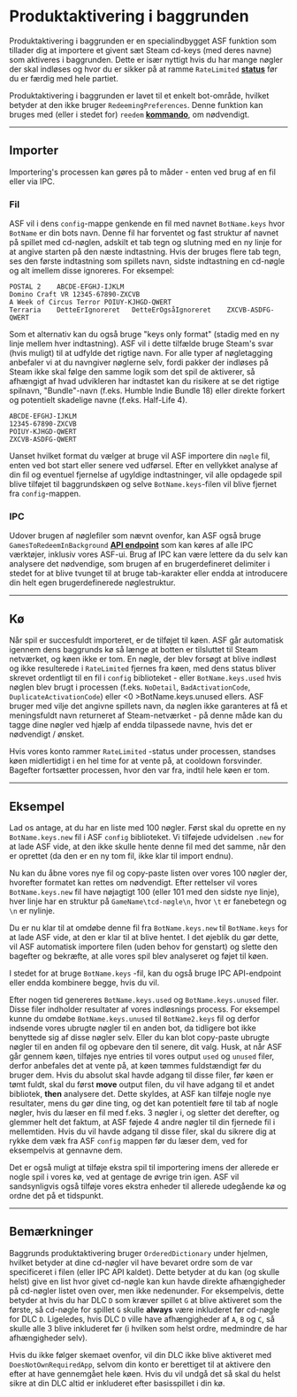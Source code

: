 # Produktaktivering i baggrunden

Produktaktivering i baggrunden er en specialindbygget ASF funktion som tillader dig at importere et givent sæt Steam cd-keys (med deres navne) som aktiveres i baggrunden. Dette er især nyttigt hvis du har mange nøgler der skal indløses og hvor du er sikker på at ramme `RateLimited` **[status](https://github.com/JustArchiNET/ArchiSteamFarm/wiki/FAQ#what-is-the-meaning-of-status-when-redeeming-a-key)** før du er færdig med hele partiet.

Produktaktivering i baggrunden er lavet til et enkelt bot-område, hvilket betyder at den ikke bruger `RedeemingPreferences`. Denne funktion kan bruges med (eller i stedet for) `reedem` **[kommando](https://github.com/JustArchiNET/ArchiSteamFarm/wiki/Commands)**, om nødvendigt.

* * *

## Importer

Importering's processen kan gøres på to måder - enten ved brug af en fil eller via IPC.

### Fil

ASF vil i dens `config`-mappe genkende en fil med navnet `BotName.keys` hvor `BotName` er din bots navn. Denne fil har forventet og fast struktur af navnet på spillet med cd-nøglen, adskilt et tab tegn og slutning med en ny linje for at angive starten på den næste indtastning. Hvis der bruges flere tab tegn, ses den første indtastning som spillets navn, sidste indtastning en cd-nøgle og alt imellem disse ignoreres. For eksempel:

    POSTAL 2    ABCDE-EFGHJ-IJKLM
    Domino Craft VR 12345-67890-ZXCVB
    A Week of Circus Terror POIUY-KJHGD-QWERT
    Terraria    DetteErIgnoreret   DetteErOgsåIgnoreret    ZXCVB-ASDFG-QWERT
    

Som et alternativ kan du også bruge "keys only format" (stadig med en ny linje mellem hver indtastning). ASF vil i dette tilfælde bruge Steam's svar (hvis muligt) til at udfylde det rigtige navn. For alle typer af nøgletagging anbefaler vi at du navngiver nøglerne selv, fordi pakker der indløses på Steam ikke skal følge den samme logik som det spil de aktiverer, så afhængigt af hvad udvikleren har indtastet kan du risikere at se det rigtige spilnavn, "Bundle"-navn (f.eks. Humble Indie Bundle 18) eller direkte forkert og potentielt skadelige navne (f.eks. Half-Life 4).

    ABCDE-EFGHJ-IJKLM
    12345-67890-ZXCVB
    POIUY-KJHGD-QWERT
    ZXCVB-ASDFG-QWERT
    

Uanset hvilket format du vælger at bruge vil ASF importere din `nøgle` fil, enten ved bot start eller senere ved udførsel. Efter en vellykket analyse af din fil og eventuel fjernelse af ugyldige indtastninger, vil alle opdagede spil blive tilføjet til baggrundskøen og selve `BotName.keys`-filen vil blive fjernet fra `config`-mappen.

### IPC

Udover brugen af nøglefiler som nævnt ovenfor, kan ASF også bruge `GamesToRedeemInBackground` **[API endpoint](https://github.com/JustArchiNET/ArchiSteamFarm/wiki/IPC#asf-api)** som kan køres af alle IPC værktøjer, inklusiv vores ASF-ui. Brug af IPC kan være lettere da du selv kan analysere det nødvendige, som brugen af en brugerdefineret delimiter i stedet for at blive tvunget til at bruge tab-karakter eller endda at introducere din helt egen brugerdefinerede nøglestruktur.

* * *

## Kø

Når spil er succesfuldt importeret, er de tilføjet til køen. ASF går automatisk igennem dens baggrunds kø så længe at botten er tilsluttet til Steam netværket, og køen ikke er tom. En nøgle, der blev forsøgt at blive indløst og ikke resulterede i `RateLimited` fjernes fra køen, med dens status bliver skrevet ordentligt til en fil i `config` biblioteket - eller `BotName.keys.used` hvis nøglen blev brugt i processen (f.eks. `NoDetail`, `BadActivationCode`, `DuplicateActivationCode`) eller <0 >BotName.keys.unused</code> ellers. ASF bruger med vilje det angivne spillets navn, da nøglen ikke garanteres at få et meningsfuldt navn returneret af Steam-netværket - på denne måde kan du tagge dine nøgler ved hjælp af endda tilpassede navne, hvis det er nødvendigt / ønsket.

Hvis vores konto rammer `RateLimited` -status under processen, standses køen midlertidigt i en hel time for at vente på, at cooldown forsvinder. Bagefter fortsætter processen, hvor den var fra, indtil hele køen er tom.

* * *

## Eksempel

Lad os antage, at du har en liste med 100 nøgler. Først skal du oprette en ny `BotName.keys.new` fil i ASF `config` biblioteket. Vi tilføjede udvidelsen `.new` for at lade ASF vide, at den ikke skulle hente denne fil med det samme, når den er oprettet (da den er en ny tom fil, ikke klar til import endnu).

Nu kan du åbne vores nye fil og copy-paste listen over vores 100 nøgler der, hvorefter formatet kan rettes om nødvendigt. Efter rettelser vil vores `BotName.keys.new` fil have nøjagtigt 100 (eller 101 med den sidste nye linje), hver linje har en struktur på `GameName\tcd-nøgle\n`, hvor `\t` er fanebetegn og `\n` er nylinje.

Du er nu klar til at omdøbe denne fil fra `BotName.keys.new` til `BotName.keys` for at lade ASF vide, at den er klar til at blive hentet. I det øjeblik du gør dette, vil ASF automatisk importere filen (uden behov for genstart) og slette den bagefter og bekræfte, at alle vores spil blev analyseret og føjet til køen.

I stedet for at bruge `BotName.keys` -fil, kan du også bruge IPC API-endpoint eller endda kombinere begge, hvis du vil.

Efter nogen tid genereres `BotName.keys.used` og `BotName.keys.unused` filer. Disse filer indholder resultater af vores indløsnings process. For eksempel kunne du omdøbe `BotName.keys.unused` til `BotName2.keys` fil og derfor indsende vores ubrugte nøgler til en anden bot, da tidligere bot ikke benyttede sig af disse nøgler selv. Eller du kan blot copy-paste ubrugte nøgler til en anden fil og opbevare den til senere, dit valg. Husk, at når ASF går gennem køen, tilføjes nye entries til vores output `used` og `unused` filer, derfor anbefales det at vente på, at køen tømmes fuldstændigt før du bruger dem. Hvis du absolut skal havde adgang til disse filer, før køen er tømt fuldt, skal du først **move** output filen, du vil have adgang til et andet bibliotek, **then** analysere det. Dette skyldes, at ASF kan tilføje nogle nye resultater, mens du gør dine ting, og det kan potentielt føre til tab af nogle nøgler, hvis du læser en fil med f.eks. 3 nøgler i, og sletter det derefter, og glemmer helt det faktum, at ASF føjede 4 andre nøgler til din fjernede fil i mellemtiden. Hvis du vil havde adgang til disse filer, skal du sikrere dig at rykke dem væk fra ASF `config` mappen før du læser dem, ved for eksempelvis at gennavne dem.

Det er også muligt at tilføje ekstra spil til importering imens der allerede er nogle spil i vores kø, ved at gentage de øvrige trin igen. ASF vil sandsynligvis også tilføje vores ekstra enheder til allerede udegående kø og ordne det på et tidspunkt.

* * *

## Bemærkninger

Baggrunds produktaktivering bruger `OrderedDictionary` under hjelmen, hvilket betyder at dine cd-nøgler vil have bevaret ordre som de var specificeret i filen (eller IPC API kaldet). Dette betyder at du kan (og skulle helst) give en list hvor givet cd-nøgle kan kun havde direkte afhængigheder på cd-nøgler listet oven over, men ikke nedenunder. For eksempelvis, dette betyder at hvis du har DLC `D` som kræver spillet `G` at blive aktiveret som the første, så cd-nøgle for spillet `G` skulle **always** være inkluderet før cd-nøgle for DLC `D`. Ligeledes, hvis DLC `D` ville have afhængigheder af `A`, `B` og `C`, så skulle alle 3 blive inkluderet før (i hvilken som helst ordre, medmindre de har afhængigheder selv).

Hvis du ikke følger skemaet ovenfor, vil din DLC ikke blive aktiveret med `DoesNotOwnRequiredApp`, selvom din konto er berettiget til at aktivere den efter at have gennemgået hele køen. Hvis du vil undgå det så skal du helst sikre at din DLC altid er inkluderet efter basisspillet i din kø.
